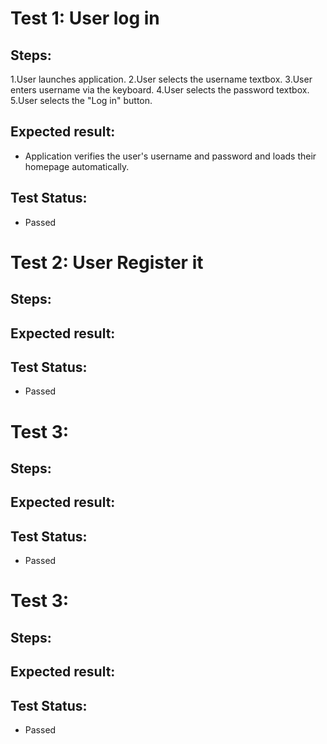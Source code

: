 # Test 1: User log in
## Steps:
1.User launches application.
2.User selects the username textbox.
3.User enters username via the keyboard.
4.User selects the password textbox.
5.User selects the "Log in" button. 

## Expected result: 
- Application verifies the user's username and password and loads their homepage automatically.

## Test Status: 
- Passed


# Test 2: User Register it
## Steps:

## Expected result:

## Test Status: 
- Passed


# Test 3: 
## Steps:

## Expected result:

## Test Status:
- Passed

# Test 3:
## Steps:

## Expected result:

## Test Status:
- Passed